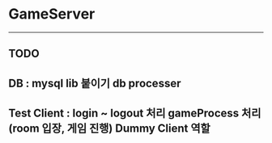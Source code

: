 # GameServer
----------------------------------------
TODO
----------------------------------------
DB : 
mysql lib 붙이기
db processer 
----------------------------------------
Test Client :
login ~ logout 처리
gameProcess 처리(room 입장, 게임 진행)
Dummy Client 역할
----------------------------------------
